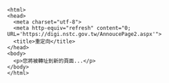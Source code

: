 <!DOCTYPE html>
    <html>
    <head>
      <meta charset="utf-8">
      <meta http-equiv="refresh" content="0; URL='https://digi.nstc.gov.tw/AnnoucePage2.aspx'">
      <title>重定向</title>
    </head>
    <body>
      <p>您將被轉址到新的頁面...</p>
    </body>
    </html>
